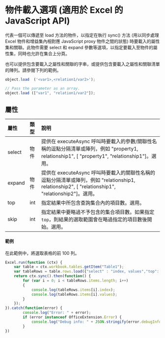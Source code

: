 # 物件載入選項 (適用於 Excel 的 JavaScript API)

代表一個可以傳遞至 load 方法的物件，以指定在執行 sync() 方法 (用以同步處理 Excel 物件和增益集內相對應 JavaScript proxy 物件之間的狀態) 時要載入的屬性集和關聯。此物件需要 select 和 expand 參數等選項，以指定要載入至物件的屬性集，同時也允許在集合上分頁。

也可以提供包含要載入之屬性和關聯的字串，或提供包含要載入之屬性和關聯清單的陣列。請參閱下列的範例。

```js   
object.load  ('<var1>,<relation1/var2>');

// Pass the parameter as an array.
object.load (["var1", "relation1/var2"]);
```

## 屬性
| 屬性	     | 類型	   |說明|
|:---------------|:--------|:----------|
|select|物件|提供在 executeAsync 呼叫時要載入的參數/關聯性名稱的逗點分隔清單或陣列，例如 "property1, relationship1", [ "property1", "relationship1"]。選用。|
|expand|物件|提供在 executeAsync 呼叫時要載入的關聯性名稱的逗點分隔清單或陣列，例如 "relationship1, relationship2", [ "relationship1", "relationship2"]。選用。|
|top|int| 指定結果中所包含查詢集合內的項目數。選用。|
|skip|int|指定結果中要略過不予包含的集合項目數。如果指定 `top`，則結果的選取範圍會在略過指定的項目數後開始。選用。|

#### 範例

在此範例中，將選取表格的前 100 列。

```js
Excel.run(function (ctx) { 
    var table = ctx.workbook.tables.getItem("Table1");
    var tableRows = table.rows.load({"select" : "index, values","top": 100, "skip": 0 })
    return ctx.sync().then(function() {
        for (var i = 0; i < tableRows.items.length; i++)
        {
            console.log(tableRows.items[i].index);
            console.log(tableRows.items[i].values);
        }
    });
}).catch(function(error) {
        console.log("Error: " + error);
        if (error instanceof OfficeExtension.Error) {
            console.log("Debug info: " + JSON.stringify(error.debugInfo));
        }
})
```
